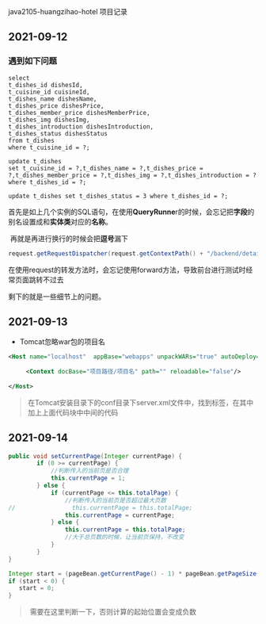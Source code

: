 java2105-huangzihao-hotel 项目记录

## 2021-09-12

### 遇到如下问题

```mysql
select 
t_dishes_id dishesId,
t_cuisine_id cuisineId, 
t_dishes_name dishesName, 
t_dishes_price dishesPrice,
t_dishes_member_price dishesMemberPrice,
t_dishes_img dishesImg, 
t_dishes_introduction dishesIntroduction, 
t_dishes_status dishesStatus
from t_dishes
where t_cuisine_id = ?;

update t_dishes
set t_cuisine_id = ?,t_dishes_name = ?,t_dishes_price = ?,t_dishes_member_price = ?,t_dishes_img = ?,t_dishes_introduction = ?
where t_dishes_id = ?;

update t_dishes set t_dishes_status = 3 where t_dishes_id = ?;
```

​	首先是如上几个实例的SQL语句，在使用**QueryRunne**r的时候，会忘记把**字段**的别名设置成和**实体类**对应的**名称**。

​	再就是再进行换行的时候会把**逗号**漏下



```java
request.getRequestDispatcher(request.getContextPath() + "/backend/detail/foodtype/foodtype-update.jsp").forward(request,response);
```

在使用request的转发方法时，会忘记使用forward方法，导致前台进行测试时经常页面跳转不过去



剩下的就是一些细节上的问题。



## 2021-09-13

- Tomcat忽略war包的项目名

```xml
<Host name="localhost"  appBase="webapps" unpackWARs="true" autoDeploy="true">
    
     <Context docBase="项目路径/项目名" path="" reloadable="false"/>
    
</Host>

```

> ​	在Tomcat安装目录下的conf目录下server.xml文件中，找到<Host></Host>标签，在其中加上上面代码块中中间的代码

## 2021-09-14

```java
public void setCurrentPage(Integer currentPage) {
        if (0 >= currentPage) {
            //判断传入的当前页是否合理
            this.currentPage = 1;
        } else {
            if (currentPage <= this.totalPage) {
                //判断传入的当前页是否超过最大页数
//                this.currentPage = this.totalPage;
                this.currentPage = currentPage;
            } else {
                this.currentPage = this.totalPage;
                //大于总页数的时候，让当前页保持，不改变
            }
        }
}
```

```java
Integer start = (pageBean.getCurrentPage() - 1) * pageBean.getPageSize();
if (start < 0) {
   start = 0;
}
```

> ​	需要在这里判断一下，否则计算的起始位置会变成负数
